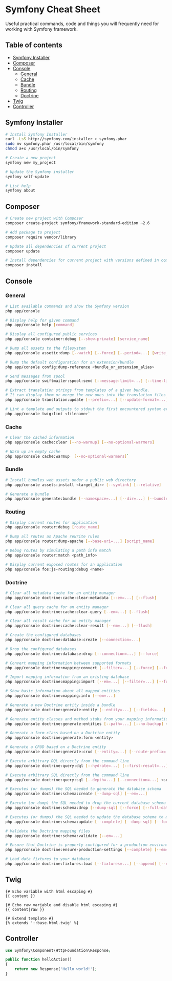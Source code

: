 # Symfony Cheat Sheet

Useful practical commands, code and things you will frequently need for working with Symfony framework.

## Table of contents

* [Symfony Installer](#symfony-installer)
* [Composer](#composer)
* [Console](#console)
  * [General](#general)
  * [Cache](#cache)
  * [Bundle](#bundle)
  * [Routing](#routing)
  * [Doctrine](#doctrine)
* [Twig](#twig)
* [Controller](#controller)

## Symfony Installer<a name="symfony-installer"></a>

```bash
# Install Symfony Installer
curl -LsS http://symfony.com/installer > symfony.phar
sudo mv symfony.phar /usr/local/bin/symfony
chmod a+x /usr/local/bin/symfony
```

```bash
# Create a new project
symfony new my_project
```

```bash
# Update the Symfony installer
symfony self-update
```

```bash
# List help
symfony about
```

## Composer<a name="composer"></a>

```bash
# Create new project with Composer
composer create-project symfony/framework-standard-edition ~2.6
```

```bash
# Add package to project
composer require vendor/library
```

```bash
# Update all dependencies of current project
composer update
```

```bash
# Install dependencies for current project with versions defined in composer.lock
composer install
```

## Console<a name="console"></a>

### General<a name="general"></a>

```bash
# List available commands and show the Symfony version
php app/console
```

```bash
# Display help for given command
php app/console help [command]
```

```bash
# Display all configured public services
php app/console container:debug [--show-private] [service_name]
```

```bash
# Dump all assets to the filesystem
php app/console assetic:dump [--watch] [--force] [--period=...] [write_to]
```

```bash
# Dump the default configuration for an extension/bundle
php app/console config:dump-reference <bundle_or_extension_alias>
```

```bash
# Send messages from spool
php app/console swiftmailer:spool:send [--message-limit=...] [--time-limit=...] [--recover-timeout=...]
```

```bash
# Extract translation strings from templates of a given bundle.
# It can display them or merge the new ones into the translation files
php app/console translation:update [--prefix=...] [--update-format=...] [--dump-messages] [--force]  <locale> <bundle>
```

```bash
# Lint a template and outputs to stdout the first encountered syntax error
php app/console twig:lint <filename>`
```

### Cache<a name="cache"></a>

```bash
# Clear the cached information
php app/console cache:clear [--no-warmup] [--no-optional-warmers]
```

```bash
# Warm up an empty cache
php app/console cache:warmup  [--no-optional-warmers]`
```

### Bundle<a name="bundle"></a>

```bash
# Install bundles web assets under a public web directory
php app/console assets:install <target_dir> [--symlink] [--relative]
```

```bash
# Generate a bundle
php app/console generate:bundle [--namespace=...] [--dir=...] [--bundle-name=...] [--format=...] [--structure]
```

### Routing<a name="routing"></a>

```bash
# Display current routes for application
php app/console router:debug [route_name]
```

```bash
# Dump all routes as Apache rewrite rules
php app/console router:dump-apache [--base-uri=...] [script_name]
```

```bash
# Debug routes by simulating a path info match
php app/console router:match <path_info>
```

```bash
# Display current exposed routes for an application
php app/console fos:js-routing:debug <name>  
```

### Doctrine<a name="doctrine"></a>

```bash
# Clear all metadata cache for an entity manager
php app/console doctrine:cache:clear-metadata [--em=...] [--flush]
```

```bash
# Clear all query cache for an entity manager
php app/console doctrine:cache:clear-query [--em=...] [--flush]
```

```bash
# Clear all result cache for an entity manager
php app/console doctrine:cache:clear-result [--em=...] [--flush]
```

```bash
# Create the configured databases
php app/console doctrine:database:create [--connection=...]
```

```bash
# Drop the configured databases
php app/console doctrine:database:drop [--connection=...] [--force]
```

```bash
# Convert mapping information between supported formats
php app/console doctrine:mapping:convert [--filter=...] [--force] [--from-database] [--extend=...] [--num-spaces=...] [--namespace=...] [--em=...] <to-type> <dest-path>
```

```bash
# Import mapping information from an existing database
php app/console doctrine:mapping:import [--em=...] [--filter=...] [--force] <bundle> <mapping-type>
```

```bash
# Show basic information about all mapped entities
php app/console doctrine:mapping:info [--em=...]
```

```bash
# Generate a new Doctrine entity inside a bundle
php app/console doctrine:generate:entity [--entity=...] [--fields=...] [--format=...] [--with-repository]
```

```bash
# Generate entity classes and method stubs from your mapping information
php app/console doctrine:generate:entities [--path=...] [--no-backup] <name>
```

```bash
# Generate a form class based on a Doctrine entity
php app/console doctrine:generate:form <entity>
```

```bash
# Generate a CRUD based on a Doctrine entity
php app/console doctrine:generate:crud [--entity=...] [--route-prefix=...] [--with-write] [--format=...]
```

```bash
# Execute arbitrary DQL directly from the command line
php app/console doctrine:query:dql [--hydrate=...] [--first-result=...] [--max-result=...] [--depth=...] [--em=...] <dql_to_execute>
```

```bash
# Execute arbitrary SQL directly from the command line
php app/console doctrine:query:sql [--depth=...] [--connection=...] <sql_to_execute>
```

```bash
# Executes (or dumps) the SQL needed to generate the database schema
php app/console doctrine:schema:create [--dump-sql] [--em=...]
```

```bash
# Execute (or dump) the SQL needed to drop the current database schema
php app/console doctrine:schema:drop [--dump-sql] [--force] [--full-database] [--em=...]
```

```bash
# Executes (or dumps) the SQL needed to update the database schema to match the current mapping metadata
php app/console doctrine:schema:update [--complete] [--dump-sql] [--force] [--em=...]
```

```bash
# Validate the Doctrine mapping files
php app/console doctrine:schema:validate [--em=...]
```

```bash
# Ensure that Doctrine is properly configured for a production environment
php app/console doctrine:ensure-production-settings [--complete] [--em=...]
```

```bash
# Load data fixtures to your database
php app/console doctrine:fixtures:load [--fixtures=...] [--append] [--em=...] [--purge-with-truncate]
```

## Twig<a name="twig"></a>

```twig
{# Echo variable with html escaping #}
{{ content }}
```

```twig
{# Echo raw variable and disable html escaping #}
{{ content|raw }}
```

```twig
{# Extend template #}
{% extends '::base.html.twig' %}
```

## Controller<a name="controller"></a>

```php
use Symfony\Component\HttpFoundation\Response;

public function helloAction()
{
    return new Response('Hello world!');
}
```